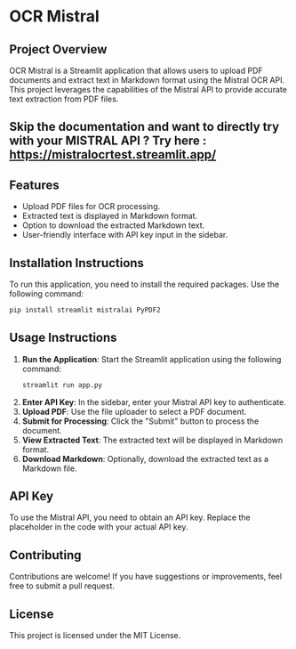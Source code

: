 # OCR Mistral

## Project Overview

OCR Mistral is a Streamlit application that allows users to upload PDF documents and extract text in Markdown format using the Mistral OCR API. This project leverages the capabilities of the Mistral API to provide accurate text extraction from PDF files.

## Skip the documentation and want to directly try with your MISTRAL API ? Try here : https://mistralocrtest.streamlit.app/

## Features
- Upload PDF files for OCR processing.
- Extracted text is displayed in Markdown format.
- Option to download the extracted Markdown text.
- User-friendly interface with API key input in the sidebar.

## Installation Instructions
To run this application, you need to install the required packages. Use the following command:
```bash
pip install streamlit mistralai PyPDF2
```

## Usage Instructions
1. **Run the Application**: Start the Streamlit application using the following command:
   ```bash
   streamlit run app.py
   ```
2. **Enter API Key**: In the sidebar, enter your Mistral API key to authenticate.
3. **Upload PDF**: Use the file uploader to select a PDF document.
4. **Submit for Processing**: Click the "Submit" button to process the document.
5. **View Extracted Text**: The extracted text will be displayed in Markdown format.
6. **Download Markdown**: Optionally, download the extracted text as a Markdown file.

## API Key
To use the Mistral API, you need to obtain an API key. Replace the placeholder in the code with your actual API key.

## Contributing
Contributions are welcome! If you have suggestions or improvements, feel free to submit a pull request.

## License
This project is licensed under the MIT License.
